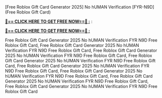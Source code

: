 [Free Roblox Gift Card Generator 2025] No hUMAN Verification [FYR-N9D] (Free Roblox Gift Card)

**[🔴== CLICK HERE TO GET FREE NOW==🔴 :](https://oercommons.s3.amazonaws.com/media/courseware/relatedresource/file/all-zit.html)**
:

**[🔴== CLICK HERE TO GET FREE NOW==🔴 :](https://oercommons.s3.amazonaws.com/media/courseware/relatedresource/file/gift-zit.html)**

 Free Roblox Gift Card Generator 2025 No hUMAN Verification FYR N9D Free Roblox Gift Card, Free Roblox Gift Card Generator 2025 No hUMAN Verification FYR N9D Free Roblox Gift Card, Free Roblox Gift Card Generator 2025 No hUMAN Verification FYR N9D Free Roblox Gift Card, Free Roblox Gift Card Generator 2025 No hUMAN Verification FYR N9D Free Roblox Gift Card, Free Roblox Gift Card Generator 2025 No hUMAN Verification FYR N9D Free Roblox Gift Card, Free Roblox Gift Card Generator 2025 No hUMAN Verification FYR N9D Free Roblox Gift Card, Free Roblox Gift Card Generator 2025 No hUMAN Verification FYR N9D Free Roblox Gift Card, Free Roblox Gift Card Generator 2025 No hUMAN Verification FYR N9D Free Roblox Gift Card
